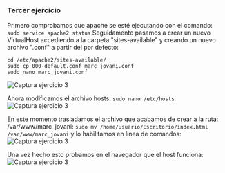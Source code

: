 ### Tercer ejercicio
Primero comprobamos que apache se esté ejecutando con el comando:
```sudo service apache2 status```
Seguidamente pasamos a crear un nuevo VirtualHost accediendo a la carpeta "sites-available" y creando un nuevo archivo ".conf" a partir del por defecto:
```
cd /etc/apache2/sites-available/
sudo cp 000-default.conf marc_jovani.conf
sudo nano marc_jovani.conf
```
![Captura ejercicio 3](captura3.png)

Ahora modificamos el archivo hosts:
```sudo nano /etc/hosts```
![Captura ejercicio 3](captura4.png)

En este momento trasladamos el archivo que acabamos de crear a la ruta: /var/www/marc_jovani:
```sudo mv /home/usuario/Escritorio/index.html /var/www/marc_jovani```
y lo habilitamos en línea de comandos:
![Captura ejercicio 3](captura5.png)

Una vez hecho esto probamos en el navegador que el host funciona:
![Captura ejercicio 3](captura6.png)
